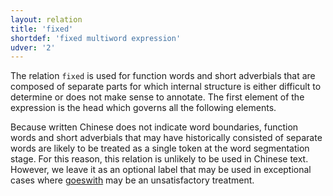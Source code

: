 ```yaml
---
layout: relation
title: 'fixed'
shortdef: 'fixed multiword expression'
udver: '2'
---
```


The relation `fixed` is used for function words and short adverbials that are composed of separate parts for which internal structure is either difficult to determine or does not make sense to annotate. The first element of the expression is the head which governs all the following elements. 

Because written Chinese does not indicate word boundaries, function words and short adverbials that may have historically consisted of separate words are likely to be treated as a single token at the word segmentation stage. For this reason, this relation is unlikely to be used in Chinese text. However, we leave it as an optional label that may be used in exceptional cases where [goeswith]() may be an unsatisfactory treatment.
<!-- Interlanguage links updated Út zář 29 20:43:18 CEST 2020 -->
